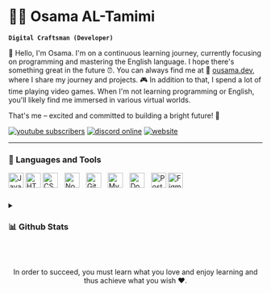 # 🏄‍♂️ Osama AL-Tamimi

**`Digital Craftsman (Developer)`**

👋 Hello, I'm Osama. I'm on a continuous learning journey, currently focusing on programming and mastering the English language. I hope there's something great in the future ⏰.
You can always find me at 📍 [ousama.dev](https://ousama.dev/), where I share my journey and projects. 🎮 In addition to that, I spend a lot of time playing video games. When I'm not learning programming or English, you'll likely find me immersed in various virtual worlds.

That's me – excited and committed to building a bright future! 🚀

   <p align="left">
      <a href="https://url.ousama.dev/youtube"><img alt="youtube subscribers" title="Subscribe to my YouTube channel" src="https://img.shields.io/youtube/channel/subscribers/UCfl7e6yFtA6hkV29JfIOoLw?style=for-the-badge&logo=youtube&logoColor=white&label=SUBSCRIBE&labelColor=CE4630"/></a> 
      <a href="https://url.ousama.dev/discord"><img alt="discord online" title="Discord Online" src="https://img.shields.io/discord/699953441862320158?style=for-the-badge&logo=discord&logoColor=white&label=discord&labelColor=434cba&color=5865F2"/></a> 
      <a href="https://ousama.dev/"><img alt="website" title="WebSite" src="https://img.shields.io/badge/website-236ad3?style=for-the-badge&logo=aiohttp&labelColor=%232C5BB4"/></a>
   </p>

---

### 🧰 Languages and Tools


<img alt="JavaScript" align="left" width="30px" style="padding-right:1px;" src="https://ousama.dev/assets/images/icons/js.svg"/>
<img alt="HTML" align="left" width="30px" style="padding-right:1px;" src="https://ousama.dev/assets/images/icons/html.svg" />
<img alt="CSS" align="left" width="30px" style="padding-right:10px;" src="https://ousama.dev/assets/images/icons/css.svg" />
<img alt="Nodejs" align="left" width="30px" style="padding-right:10px;" src="https://ousama.dev/assets/images/icons/nodejs.svg" />
<img alt="Git" align="left" width="30px" style="padding-right:10px;" src="https://ousama.dev/assets/images/icons/git.svg" />
<img alt="MySQL" align="left" width="30px" style="padding-right:10px;" src="https://ousama.dev/assets/images/icons/mysql.svg" />
<img alt="Docker" align="left" width="30px" style="padding-right:10px;" src="https://ousama.dev/assets/images/icons/docker.svg" />
<img alt="Postman" align="left" width="30px" style="padding-right:0px;" src="https://ousama.dev/assets/images/icons/postman.svg" />
<img alt="Figma" align="left" width="30px" style="padding-right:0px;" src="https://ousama.dev/assets/images/icons/figma.svg" />

<br/>

#

<details>
<summary><h3>📊 Github Stats</h3></summary>
<div align="center">
<img height="170em" src="https://github-readme-stats.vercel.app/api?username=ousama-altamimi&theme=ayu-mirage&rank_icon=github&show_icons=true&include_all_commits=true"/>
</div>
</details> 

<br/>
<br/>
<div align="center">
  <p>In order to succeed, you must learn what you love and enjoy learning and thus achieve what you wish ❤️.</p>
</div>
